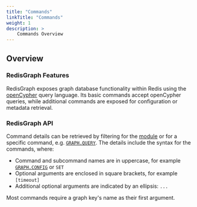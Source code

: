 ```yaml
---
title: "Commands"
linkTitle: "Commands"
weight: 1
description: >
    Commands Overview
---
```


## Overview

### RedisGraph Features

RedisGraph exposes graph database functionality within Redis using the [openCypher](https://opencypher.org/) query language. Its basic commands accept openCypher queries, while additional commands are exposed for configuration or metadata retrieval.

### RedisGraph API

Command details can be retrieved by filtering for the [module](/commands/?group=graph) or for a specific command, e.g. [`GRAPH.QUERY`](/commands/?name=graph.query).
The details include the syntax for the commands, where:

*   Command and subcommand names are in uppercase, for example [`GRAPH.CONFIG`](/commands/?name=graph.config) or `SET`
*   Optional arguments are enclosed in square brackets, for example `[timeout]`
*   Additional optional arguments are indicated by an ellipsis: `...`

Most commands require a graph key's name as their first argument.
